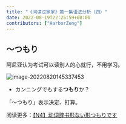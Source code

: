 ```yaml
---
title: "《间谍过家家》第一集语法分析（四）"
date: 2022-08-19T22:25:59+08:00
contributors: ["HarborZeng"]
---
```


## ～つもり

阿尼亚认为考试可以读别人的心就行，不用学习。

![image-20220820145337453](https://tellyouwhat-static-1251995834.cos.ap-chongqing.myqcloud.com/images/image-20220820145337453.png)

- カンニングでもする**つもり**か？

「～つもり」表示决定、打算。

阅读更多：[【N4】动词辞书形ない形つもりです](/grammar/n4/动词辞书形ない形つもりです/)

